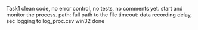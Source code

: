 Task1
clean code, no error control,
no tests, no comments yet.
start and monitor the process.
path: full path to the file 
timeout: data recording delay, sec
logging to log_proc.csv
win32 done